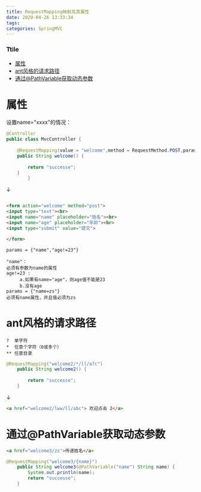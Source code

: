 ```yaml
---
title: RequestMapping映射及其属性
date: 2020-04-26 13:33:34
tags: 
categories: SpringMVC
---
```


<!--more-->

### Ttile

- [属性](#_1)
- [ant风格的请求路径](#ant_40)
- [通过\@PathVariable获取动态参数](#PathVariable_57)

# 属性

设置name="xxxx"的情况：

```java
@Controller
public class MvcController {
	
	@RequestMapping(value = "welcome",method = RequestMethod.POST,params = {"name","age!=23"})
	public String welcome() {
		
		return "successe";
	}
		}	
```

↓

```html

<form action="welcome" method="post">
<input type="text"><br>
<input name="name" placeholder="姓名"><br>
<input name="age" placeholder="年龄"><br>
<input type="submit" value="提交">

</form>
```

```
params = {"name","age!=23"}

"name"：
必须有参数为name的属性
age!=23 :   
	 a.如果有name="age"，则age值不能是23
	 b.没有age
params = {"name=zs"}
必须有name属性，并且值必须为zs
```

# ant风格的请求路径

```
?  单字符
*  任意个字符（0或多个）
** 任意目录
```

```java
@RequestMapping("welcome2/*/ll/a?c")
	public String welcome2() {
		
		return "successe";
	}
```

↓

```html
<a href="welcome2/lww/ll/abc"> 欢迎点击 2</a>
```

# 通过\@PathVariable获取动态参数

```html
<a href="welcome3/zs">传递姓名</a>
```

```java
@RequestMapping("welcome3/{name}")
	public String welcome3(@PathVariable("name") String name) {
		System.out.println(name);
		return "successe";
	}
```